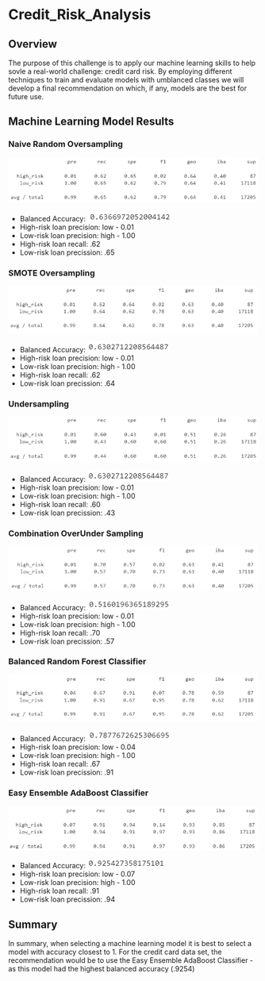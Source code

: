 # Credit_Risk_Analysis

## Overview
The purpose of this challenge is to apply our machine learning skills to help sovle a real-world challenge: credit card risk.  By employing different techniques to train and evaluate models with umblanced classes we will develop a final recommendation on which, if any, models are the best for future use.

## Machine Learning Model Results

### Naive Random Oversampling

![](Images/Naive_Random_Oversampling_Imbalanced_Classifcation_Report.png)

- Balanced Accuracy: ![](Images/Naive_Random_Oversampling_Balanced_Accuracy_Score.png)
- High-risk loan precision: low - 0.01
- Low-risk loan precision: high - 1.00
- High-risk loan recall: .62
- Low-risk loan precission: .65

### SMOTE Oversampling

![](Images/SMOTE_Oversampling_Imbalanced_Classifcation_Report.png)

- Balanced Accuracy: ![](Images/SMOTE_Oversampling_Balanced_Accuracy_Score.png)
- High-risk loan precision: low - 0.01
- Low-risk loan precision: high - 1.00
- High-risk loan recall: .62
- Low-risk loan precission: .64

### Undersampling

![](Images/Cluster_Centroids_Undersampling_Imbalanced_Classifcation_Report.png)

- Balanced Accuracy: ![](Images/Cluster_Centroids_Undersampling_Balanced_Accuracy_Score.png)
- High-risk loan precision: low - 0.01
- Low-risk loan precision: high - 1.00
- High-risk loan recall: .60
- Low-risk loan precission: .43

### Combination OverUnder Sampling

![](Images/SMOTE_Combination_OverUnder_Sampling_Imbalanced_Classifcation_Report.png)

- Balanced Accuracy: ![](Images/SMOTE_Combination_OverUnder_Sampling_Balanced_Accuracy_Score.png)
- High-risk loan precision: low - 0.01
- Low-risk loan precision: high - 1.00
- High-risk loan recall: .70
- Low-risk loan precission: .57

### Balanced Random Forest Classifier

![](Images/Balanced_Random_Forest_Classifier_Imbalanced_Classification_Report.png)

- Balanced Accuracy: ![](Images/Balanced_Random_Forest_Classifier_Balanced_Accuracy_Score.png)
- High-risk loan precision: low - 0.04
- Low-risk loan precision: high - 1.00
- High-risk loan recall: .67
- Low-risk loan precission: .91

### Easy Ensemble AdaBoost Classifier

![](Images/Easy_Ensamble_AdaBoost_Classifier_Imbalanced_Classification_Report.png)

- Balanced Accuracy: ![](Images/Easy_Ensamble_AdaBoost_Classifier_Balanced_Accuracy_Score.png)
- High-risk loan precision: low - 0.07
- Low-risk loan precision: high - 1.00
- High-risk loan recall: .91
- Low-risk loan precission: .94

## Summary
In summary, when selecting a machine learning model it is best to select a model with accuracy closest to 1. For the credit card data set, the recommendation would be to use the Easy Ensemble AdaBoost Classifier - as this model had the highest balanced accuracy (.9254)

